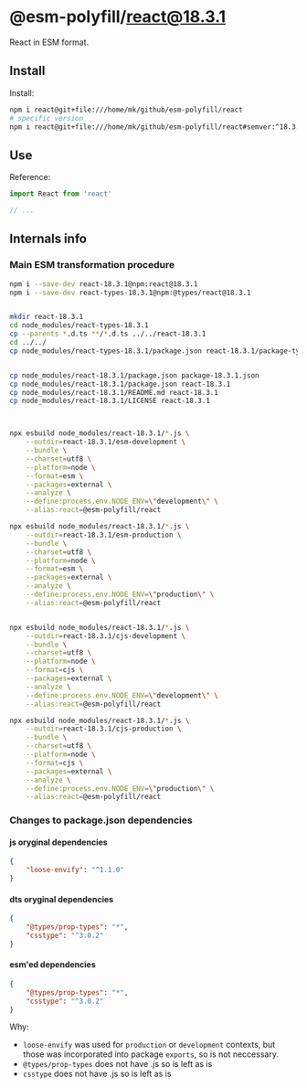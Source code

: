# @esm-polyfill/react@18.3.1

React in ESM format.

## Install

Install:

```sh
npm i react@git+file:///home/mk/github/esm-polyfill/react
# specific version
npm i react@git+file:///home/mk/github/esm-polyfill/react#semver:^18.3.1
```

## Use 

Reference:

```ts
import React from 'react'

// ...

```

## Internals info

### Main ESM transformation procedure

```sh
npm i --save-dev react-18.3.1@npm:react@18.3.1
npm i --save-dev react-types-18.3.1@npm:@types/react@18.3.1


mkdir react-18.3.1
cd node_modules/react-types-18.3.1
cp --parents *.d.ts **/*.d.ts ../../react-18.3.1
cd ../../
cp node_modules/react-types-18.3.1/package.json react-18.3.1/package-types.json


cp node_modules/react-18.3.1/package.json package-18.3.1.json
cp node_modules/react-18.3.1/package.json react-18.3.1
cp node_modules/react-18.3.1/README.md react-18.3.1
cp node_modules/react-18.3.1/LICENSE react-18.3.1



npx esbuild node_modules/react-18.3.1/*.js \
    --outdir=react-18.3.1/esm-development \
    --bundle \
    --charset=utf8 \
    --platform=node \
    --format=esm \
    --packages=external \
    --analyze \
    --define:process.env.NODE_ENV=\"development\" \
    --alias:react=@esm-polyfill/react

npx esbuild node_modules/react-18.3.1/*.js \
    --outdir=react-18.3.1/esm-production \
    --bundle \
    --charset=utf8 \
    --platform=node \
    --format=esm \
    --packages=external \
    --analyze \
    --define:process.env.NODE_ENV=\"production\" \
    --alias:react=@esm-polyfill/react


npx esbuild node_modules/react-18.3.1/*.js \
    --outdir=react-18.3.1/cjs-development \
    --bundle \
    --charset=utf8 \
    --platform=node \
    --format=cjs \
    --packages=external \
    --analyze \
    --define:process.env.NODE_ENV=\"development\" \
    --alias:react=@esm-polyfill/react

npx esbuild node_modules/react-18.3.1/*.js \
    --outdir=react-18.3.1/cjs-production \
    --bundle \
    --charset=utf8 \
    --platform=node \
    --format=cjs \
    --packages=external \
    --analyze \
    --define:process.env.NODE_ENV=\"production\" \
    --alias:react=@esm-polyfill/react
```




### Changes to package.json dependencies


#### js oryginal dependencies

```json
{
    "loose-envify": "^1.1.0"
}
```

#### dts oryginal dependencies

```json
{
    "@types/prop-types": "*",
    "csstype": "^3.0.2"
}
```

#### esm'ed dependencies

```json
{
    "@types/prop-types": "*",
    "csstype": "^3.0.2"
}
```

Why:

* `loose-envify` was used for `production` or `development` 
  contexts, but those was incorporated into package `exports`,
  so is not neccessary.
* `@types/prop-types` does not have .js so is left as is
* `csstype` does not have .js so is left as is
